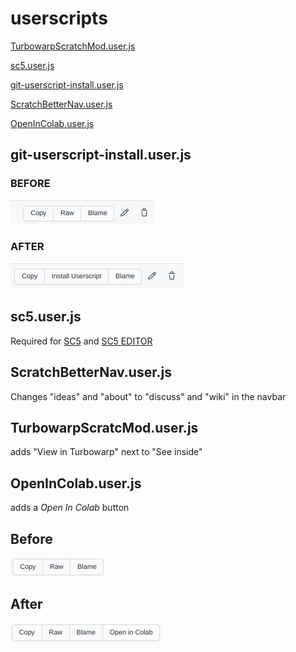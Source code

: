# userscripts

[TurbowarpScratchMod.user.js](https://github.com/YOYITsM3M8/userscripts/blob/master/TurbowarpScratchMod.user.js)

[sc5.user.js](https://github.com/yoyitsm3m8/userscripts/blob/master/sc5.user.js)

[git-userscript-install.user.js](https://github.com/yoyitsm3m8/userscripts/blob/master/git-userscript-install.user.js)

[ScratchBetterNav.user.js](https://github.com/yoyitsm3m8/userscripts/blob/master/ScratchBetterNav.user.js)

[OpenInColab.user.js](https://github.com/yoyitsm3m8/userscripts/blob/master/OpenInColab.user.js)

## git-userscript-install.user.js
### BEFORE
![BEFORE](docs/pic-before.png "BEFORE")

### AFTER
![AFTER](docs/pic-after.png "AFTER")

## sc5.user.js
Required for [SC5](https://scratch-client-5.glitch.me/) and [SC5 EDITOR](https://sc5-editor.glitch.me/)

## ScratchBetterNav.user.js
Changes "ideas" and "about" to "discuss" and "wiki" in the navbar

## TurbowarpScratcMod.user.js
adds "View in Turbowarp" next to "See inside"
   
## OpenInColab.user.js
adds a *Open In Colab* button
## Before
![BEFORE](docs/oic-pic-before.png "BEFORE")
## After
![AFTER](docs/oic-pic-after.png "AFTER")
